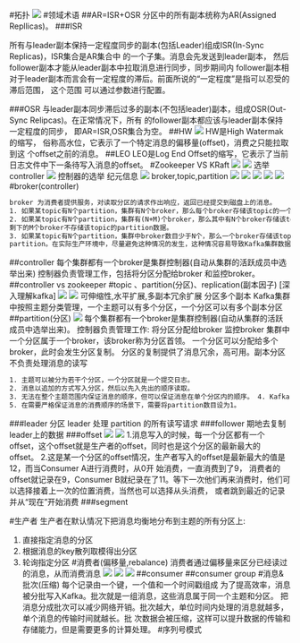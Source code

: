 #拓扑
![](.z_06_分布式_消息队列_kafka_01_关系拓扑_broker_controller_topic_partition_zookeeper_Isr_group_producer_consumer_images/8a77e2fe.png)
#领域术语
##AR=ISR+OSR
分区中的所有副本统称为AR(Assigned Repllicas)。
###ISR

所有与leader副本保持一定程度同步的副本(包括Leader)组成ISR(In-Sync Replicas)，ISR集合是AR集合中 的一个子集。消息会先发送到leader副本，
然后follower副本才能从leader副本中拉取消息进行同步，同步期间内 follower副本相对于leader副本而言会有一定程度的滞后。前面所说的“一定程度”是指可以忍受的滞后范围，
这个范围 可以通过参数进行配置。

###OSR
与leader副本同步滞后过多的副本(不包括leader)副本，组成OSR(Out-Sync Relipcas)。在正常情况下，所有 的follower副本都应该与leader副本保持一定程度的同步，
即AR=ISR,OSR集合为空。
##HW
![](.z_06_分布式_消息队列_kafka_01_关系拓扑_broker_controller_topic_partition_zookeeper_Isr_group_producer_consumer_images/037cbf0c.png)
HW是High Watermak的缩写， 俗称高水位，它表示了一个特定消息的偏移量(offset)，消费之只能拉取到这 个offset之前的消息。
##LEO
LEO是Log End Offset的缩写，它表示了当前日志文件中下一条待写入消息的offset。
#Zookeeper VS KRaft
![](.z_06_分布式_消息队列_kafka_01_关系拓扑_broker_controller_topic_partition_zookeeper_Isr_group_producer_consumer_images/c2d343ba.png)
[](https://blog.csdn.net/HuoqilinHeiqiji/article/details/103072042)
![](.z_06_分布式_消息队列_kafka_01_关系拓扑_broker_controller_topic_partition_zookeeper_Isr_group_producer_consumer_images/d634d035.png)
选举controller
![](.z_06_分布式_消息队列_kafka_01_关系拓扑_broker_controller_topic_partition_zookeeper_Isr_group_producer_consumer_images/9039e649.png)
[](https://cloud.tencent.com/developer/article/1840424)
[](https://cloud.tencent.com/developer/article/1840424)
[](https://blog.csdn.net/nazeniwaresakini/article/details/116085573)
控制器的选举
纪元信息
![](.z_06_分布式_消息队列_kafka_06_zookeeper_images/4c49398d.png)
broker,topic,partition
![](.z_06_分布式_消息队列_kafka_06_zookeeper_images/d11fd954.png)
![](.z_06_分布式_消息队列_kafka_06_zookeeper_images/c50ed20e.png)
![](.z_06_分布式_消息队列_kafka_06_zookeeper_images/c094f1d3.png)
![](.z_06_分布式_消息队列_kafka_06_zookeeper_images/adbbdfbc.png)
![](.z_06_分布式_消息队列_kafka_06_zookeeper_images/8042bb00.png)
#broker(controller)
```asp
broker 为消费者提供服务，对读取分区的请求作出响应，返回已经提交到磁盘上的消息。
1. 如果某topic有N个partition，集群有N个broker，那么每个broker存储该topic的一个partition。
2. 如果某topic有N个partition，集群有(N+M)个broker，那么其中有N个broker存储该topic的一个partition，
剩下的M个broker不存储该topic的partition数据。
3. 如果某topic有N个partition，集群中broker数目少于N个，那么一个broker存储该topic的一个或多个
partition。在实际生产环境中，尽量避免这种情况的发生，这种情况容易导致Kafka集群数据不均衡。
```
##controller
每个集群都有一个broker是集群控制器(自动从集群的活跃成员中选举出来)
控制器负责管理工作，包括将分区分配给broker 和监控broker。
##controller vs zookeeper
[](https://cloud.tencent.com/developer/article/1688442)
#topic 、partition(分区)、replication(副本因子)
[深入理解kafka]
![](.z_06_分布式_消息队列_kafka_01_关系拓扑_broker_controller_topic_partition_zookeeper_Isr_group_producer_consumer_images/4d108b7c.png)
![](.z_06_分布式_消息队列_kafka_01_关系拓扑_broker_controller_topic_partition_Isr_group_producer_consumer_images/f1ea833d.png)
可伸缩性,水平扩展,多副本冗余扩展
分区多个副本
Kafka集群中按照主题分类管理，一个主题可以有多个分区，一个分区可以有多个副本分区
##partition(分区)
![](.z_06_分布式_消息队列_kafka_01_关系拓扑_broker_controller_topic_partition_zookeeper_Isr_group_producer_consumer_images/5fa079e0.png)
每个集群都有一个broker是集群控制器(自动从集群的活跃成员中选举出来)。 控制器负责管理工作:
将分区分配给broker 监控broker
集群中一个分区属于一个broker，该broker称为分区首领。 一个分区可以分配给多个broker，此时会发生分区复制。 
分区的复制提供了消息冗余，高可用。副本分区不负责处理消息的读写
```asp
1. 主题可以被分为若干个分区，一个分区就是一个提交日志。
2. 消息以追加的方式写入分区，然后以先入先出的顺序读取。
3. 无法在整个主题范围内保证消息的顺序，但可以保证消息在单个分区内的顺序。 4. Kafka 通过分区来实现数据冗余和伸缩性。
5. 在需要严格保证消息的消费顺序的场景下，需要将partition数目设为1。
```
###leader 分区
leader 处理 partition 的所有读写请求
###follower
期地去复制leader上的数据
###offset
![](.z_06_分布式_消息队列_kafka_01_关系拓扑_broker_controller_topic_partition_zookeeper_Isr_group_producer_consumer_images/c5bf6830.png)
![](.z_06_分布式_消息队列_kafka_01_关系拓扑_broker_controller_topic_partition_zookeeper_Isr_group_producer_consumer_images/c3853f42.png)
1.消息写入的时候，每一个分区都有一个offset，这个offset就是生产者的offset，同时也是这个分区的最新最大的 offset。
2.这是某一个分区的offset情况，生产者写入的offset是最新最大的值是12，而当Consumer A进行消费时，从0开 始消费，一直消费到了9，
消费者的offset就记录在9，Consumer B就纪录在了11。等下一次他们再来消费时，他们可 以选择接着上一次的位置消费，当然也可以选择从头消费，
或者跳到最近的记录并从“现在”开始消费
###segment

#生产者
生产者在默认情况下把消息均衡地分布到主题的所有分区上:
1. 直接指定消息的分区
2. 根据消息的key散列取模得出分区 
3. 轮询指定分区
#消费者(偏移量,rebalance)
消费者通过偏移量来区分已经读过的消息，从而消费消息
![](.z_06_分布式_消息队列_kafka_01_关系拓扑_broker_controller_topic_partition_zookeeper_Isr_group_producer_consumer_images/3cf96467.png)
![](.z_06_分布式_消息队列_kafka_01_关系拓扑_broker_controller_topic_partition_zookeeper_Isr_group_producer_consumer_images/2e91b2b1.png)
![](.z_06_分布式_消息队列_kafka_01_关系拓扑_broker_controller_topic_partition_zookeeper_Isr_group_producer_consumer_images/392b522a.png)
##consumer
##consumer group
#消息&批次(压缩)
每个记录由一个键，一个值和一个时间戳组成
为了提高效率，消息被分批写入Kafka。批次就是一组消息，这些消息属于同一个主题和分区。
  把消息分成批次可以减少网络开销。批次越大，单位时间内处理的消息就越多，单个消息的传输时间就越⻓。批
次数据会被压缩，这样可以提升数据的传输和存储能力，但是需要更多的计算处理。
#序列号模式
